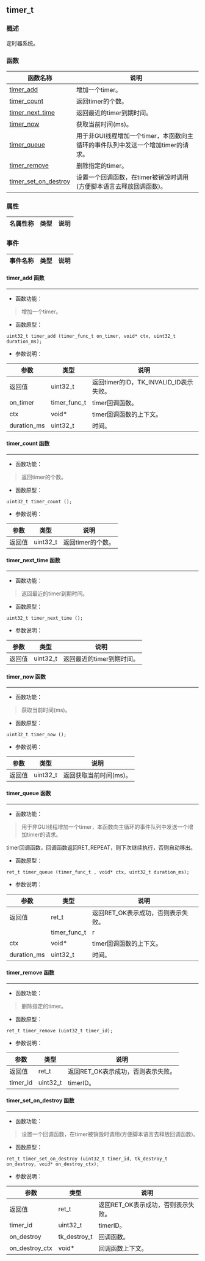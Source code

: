 ## timer\_t
### 概述
 定时器系统。

### 函数
<p id="timer_t_methods">

| 函数名称 | 说明 | 
| -------- | ------------ | 
| <a href="#timer_t_timer_add">timer\_add</a> | 增加一个timer。 |
| <a href="#timer_t_timer_count">timer\_count</a> | 返回timer的个数。 |
| <a href="#timer_t_timer_next_time">timer\_next\_time</a> | 返回最近的timer到期时间。 |
| <a href="#timer_t_timer_now">timer\_now</a> | 获取当前时间(ms)。 |
| <a href="#timer_t_timer_queue">timer\_queue</a> | 用于非GUI线程增加一个timer，本函数向主循环的事件队列中发送一个增加timer的请求。 |
| <a href="#timer_t_timer_remove">timer\_remove</a> | 删除指定的timer。 |
| <a href="#timer_t_timer_set_on_destroy">timer\_set\_on\_destroy</a> | 设置一个回调函数，在timer被销毁时调用(方便脚本语言去释放回调函数)。 |
### 属性
<p id="timer_t_properties">

| 名属性称 | 类型 | 说明 | 
| -------- | ----- | ------------ | 
### 事件
<p id="timer_t_events">

| 事件名称 | 类型  | 说明 | 
| -------- | ----- | ------- | 
#### timer\_add 函数
-----------------------

* 函数功能：

> <p id="timer_t_timer_add"> 增加一个timer。




* 函数原型：

```
uint32_t timer_add (timer_func_t on_timer, void* ctx, uint32_t duration_ms);
```

* 参数说明：

| 参数 | 类型 | 说明 |
| -------- | ----- | --------- |
| 返回值 | uint32\_t | 返回timer的ID，TK\_INVALID\_ID表示失败。 |
| on\_timer | timer\_func\_t | timer回调函数。 |
| ctx | void* | timer回调函数的上下文。 |
| duration\_ms | uint32\_t | 时间。 |
#### timer\_count 函数
-----------------------

* 函数功能：

> <p id="timer_t_timer_count"> 返回timer的个数。




* 函数原型：

```
uint32_t timer_count ();
```

* 参数说明：

| 参数 | 类型 | 说明 |
| -------- | ----- | --------- |
| 返回值 | uint32\_t | 返回timer的个数。 |
#### timer\_next\_time 函数
-----------------------

* 函数功能：

> <p id="timer_t_timer_next_time"> 返回最近的timer到期时间。




* 函数原型：

```
uint32_t timer_next_time ();
```

* 参数说明：

| 参数 | 类型 | 说明 |
| -------- | ----- | --------- |
| 返回值 | uint32\_t | 返回最近的timer到期时间。 |
#### timer\_now 函数
-----------------------

* 函数功能：

> <p id="timer_t_timer_now"> 获取当前时间(ms)。




* 函数原型：

```
uint32_t timer_now ();
```

* 参数说明：

| 参数 | 类型 | 说明 |
| -------- | ----- | --------- |
| 返回值 | uint32\_t | 返回获取当前时间(ms)。 |
#### timer\_queue 函数
-----------------------

* 函数功能：

> <p id="timer_t_timer_queue"> 用于非GUI线程增加一个timer，本函数向主循环的事件队列中发送一个增加timer的请求。
 timer回调函数，回调函数返回RET_REPEAT，则下次继续执行，否则自动移出。




* 函数原型：

```
ret_t timer_queue (timer_func_t , void* ctx, uint32_t duration_ms);
```

* 参数说明：

| 参数 | 类型 | 说明 |
| -------- | ----- | --------- |
| 返回值 | ret\_t | 返回RET\_OK表示成功，否则表示失败。 |
|  | timer\_func\_t | r |
| ctx | void* | timer回调函数的上下文。 |
| duration\_ms | uint32\_t | 时间。 |
#### timer\_remove 函数
-----------------------

* 函数功能：

> <p id="timer_t_timer_remove"> 删除指定的timer。




* 函数原型：

```
ret_t timer_remove (uint32_t timer_id);
```

* 参数说明：

| 参数 | 类型 | 说明 |
| -------- | ----- | --------- |
| 返回值 | ret\_t | 返回RET\_OK表示成功，否则表示失败。 |
| timer\_id | uint32\_t | timerID。 |
#### timer\_set\_on\_destroy 函数
-----------------------

* 函数功能：

> <p id="timer_t_timer_set_on_destroy"> 设置一个回调函数，在timer被销毁时调用(方便脚本语言去释放回调函数)。




* 函数原型：

```
ret_t timer_set_on_destroy (uint32_t timer_id, tk_destroy_t on_destroy, void* on_destroy_ctx);
```

* 参数说明：

| 参数 | 类型 | 说明 |
| -------- | ----- | --------- |
| 返回值 | ret\_t | 返回RET\_OK表示成功，否则表示失败。 |
| timer\_id | uint32\_t | timerID。 |
| on\_destroy | tk\_destroy\_t | 回调函数。 |
| on\_destroy\_ctx | void* | 回调函数上下文。 |
